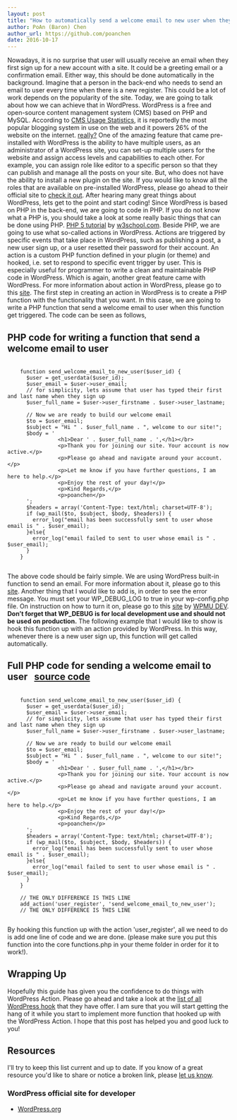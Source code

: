 ```yaml
---
layout: post
title: "How to automatically send a welcome email to new user when they sign up for their account in WordPress programmatically?"
author: PoAn (Baron) Chen
author_url: https://github.com/poanchen
date: 2016-10-17
---
```

Nowadays, it is no surprise that user will usually receive an email when they first sign up for a new account with a site. It could be a greeting email or a confirmation email. Either way, this should be done automatically in the background. Imagine that a person in the back-end who needs to send an email to user every time when there is a new register. This could be a lot of work depends on the popularity of the site. Today, we are going to talk about how we can achieve that in WordPress. WordPress is a free and open-source content management system (CMS) based on PHP and MySQL. According to [CMS Usage Statistics](https://trends.builtwith.com/cms), it is reportedly the most popular blogging system in use on the web and it powers 26% of the website on the internet. [really?](https://w3techs.com/technologies/details/cm-wordpress/all/all) One of the amazing feature that came pre-installed with WordPress is the ability to have multiple users, as an administrator of a WordPress site, you can set-up multiple users for the website and assign access levels and capabilities to each other. For example, you can assign role like editor to a specific person so that they can publish and manage all the posts on your site. But, who does not have the ability to install a new plugin on the site. If you would like to know all the roles that are available on pre-installed WordPress, please go ahead to their official site to [check it out](https://codex.wordpress.org/Roles_and_Capabilities). After hearing many great things about WordPress, lets get to the point and start coding! Since WordPress is based on PHP in the back-end, we are going to code in PHP. If you do not know what a PHP is, you should take a look at some really basic things that can be done using PHP. [PHP 5 tutorial](http://www.w3schools.com/php/default.asp) by [w3school.com](http://www.w3schools.com/). Beside PHP, we are going to use what so-called actions in WordPress. Actions are triggered by specific events that take place in WordPress, such as publishing a post, a new user sign up, or a user resetted their password for their account. An action is a custom PHP function defined in your plugin (or theme) and hooked, i.e. set to respond to specific event trigger by user. This is especially useful for programmer to write a clean and maintainable PHP code in WordPress. Which is again, another great feature came with WordPress. For more information about action in WordPress, please go to this [site](https://codex.wordpress.org/Plugin_API). The first step in creating an action in WordPress is to create a PHP function with the functionality that you want. In this case, we are going to write a PHP function that send a welcome email to user when this function get triggered. The code can be seen as follows,
<br>

## PHP code for writing a function that send a welcome email to user

<pre>
  <code class="php">
    function send_welcome_email_to_new_user($user_id) {
      $user = get_userdata($user_id);
      $user_email = $user->user_email;
      // for simplicity, lets assume that user has typed their first and last name when they sign up
      $user_full_name = $user->user_firstname . $user->user_lastname;

      // Now we are ready to build our welcome email
      $to = $user_email;
      $subject = "Hi " . $user_full_name . ", welcome to our site!";
      $body = '
                &lt;h1&gt;Dear ' . $user_full_name . ',&lt;/h1&gt;&lt;/br&gt;
                &lt;p&gt;Thank you for joining our site. Your account is now active.&lt;/p&gt;
                &lt;p&gt;Please go ahead and navigate around your account.&lt;/p&gt;
                &lt;p&gt;Let me know if you have further questions, I am here to help.&lt;/p&gt;
                &lt;p&gt;Enjoy the rest of your day!&lt;/p&gt;
                &lt;p&gt;Kind Regards,&lt;/p&gt;
                &lt;p&gt;poanchen&lt;/p&gt;
      ';
      $headers = array('Content-Type: text/html; charset=UTF-8');
      if (wp_mail($to, $subject, $body, $headers)) {
        error_log("email has been successfully sent to user whose email is " . $user_email);
      }else{
        error_log("email failed to sent to user whose email is " . $user_email);
      }
    }
  </code>
</pre>
The above code should be fairly simple. We are using WordPress built-in function to send an email. For more information about it, please go to this [site](https://developer.wordpress.org/reference/functions/wp_mail/). Another thing that I would like to add is, in order to see the error message. You must set your WP_DEBUG_LOG to true in your wp-config.php file. On instruction on how to turn it on, please go to this [site](https://premium.wpmudev.org/blog/debugging-wordpress-how-to-use-wp_debug) by [WPMU DEV](https://premium.wpmudev.org/). **Don’t forget that WP_DEBUG is for local development use and should not be used on production.** The following example that I would like to show is hook this function up with an action provided by WordPress. In this way, whenever there is a new user sign up, this function will get called automatically.

## Full PHP code for sending a welcome email to user &nbsp;&nbsp;<a href="https://github.com/poanchen/code-for-blog/blob/master/2016/10/17/how-to-automatically-send-welcome-email-to-user-when-they-sign-up-in-wp/functions.php" target="_blank">source code</a>

<pre>
  <code class="php">
    function send_welcome_email_to_new_user($user_id) {
      $user = get_userdata($user_id);
      $user_email = $user->user_email;
      // for simplicity, lets assume that user has typed their first and last name when they sign up
      $user_full_name = $user->user_firstname . $user->user_lastname;

      // Now we are ready to build our welcome email
      $to = $user_email;
      $subject = "Hi " . $user_full_name . ", welcome to our site!";
      $body = '
                &lt;h1&gt;Dear ' . $user_full_name . ',&lt;/h1&gt;&lt;/br&gt;
                &lt;p&gt;Thank you for joining our site. Your account is now active.&lt;/p&gt;
                &lt;p&gt;Please go ahead and navigate around your account.&lt;/p&gt;
                &lt;p&gt;Let me know if you have further questions, I am here to help.&lt;/p&gt;
                &lt;p&gt;Enjoy the rest of your day!&lt;/p&gt;
                &lt;p&gt;Kind Regards,&lt;/p&gt;
                &lt;p&gt;poanchen&lt;/p&gt;
      ';
      $headers = array('Content-Type: text/html; charset=UTF-8');
      if (wp_mail($to, $subject, $body, $headers)) {
        error_log("email has been successfully sent to user whose email is " . $user_email);
      }else{
        error_log("email failed to sent to user whose email is " . $user_email);
      }
    }

    // THE ONLY DIFFERENCE IS THIS LINE
    add_action('user_register', 'send_welcome_email_to_new_user');
    // THE ONLY DIFFERENCE IS THIS LINE
  </code>
</pre>
By hooking this function up with the action 'user_register', all we need to do is add one line of code and we are done. (please make sure you put this function into the core functions.php in your theme folder in order for it to work!).

## Wrapping Up

Hopefully this guide has given you the confidence to do things with WordPress Action. Please go ahead and take a look at the [list of all WordPress hook](https://codex.wordpress.org/Plugin_API/Action_Reference) that they have offer. I am sure that you will start getting the hang of it while you start to implement more function that hooked up with the WordPress Action. I hope that this post has helped you and good luck to you!

## Resources

I'll try to keep this list current and up to date. If you know of a great resource you'd like to share or notice a broken link, please [let us know](https://github.com/poanchen/poanchen.github.io/issues).

### WordPress official site for developer

* [WordPress.org](https://wordpress.org/)